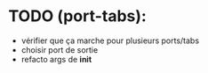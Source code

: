 # TODO (port-tabs):

- vérifier que ça marche pour plusieurs ports/tabs
- choisir port de sortie
- refacto args de __init__
